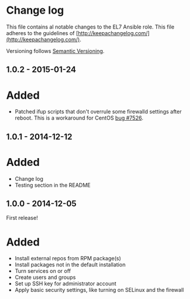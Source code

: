 # Change log

This file contains al notable changes to the EL7 Ansible role. This file adheres to the guidelines of [http://keepachangelog.com/](http://keepachangelog.com/).

Versioning follows [Semantic Versioning](http://semver.org/).

## 1.0.2 - 2015-01-24

# Added

- Patched ifup scripts that don't overrule some firewalld settings after reboot. This is a workaround for CentOS [bug #7526](https://bugs.centos.org/view.php?id=7526).


## 1.0.1 - 2014-12-12

# Added

- Change log
- Testing section in the README


## 1.0.0 - 2014-12-05

First release!

# Added

- Install external repos from RPM package(s)
- Install packages not in the default installation
- Turn services on or off
- Create users and groups
- Set up SSH key for administrator account
- Apply basic security settings, like turning on SELinux and the firewall

